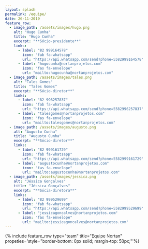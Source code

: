```yaml
---
layout: splash
permalink: /equipe/
date: 26-11-2019
feature_row:
  - image_path: /assets/images/hugo.png
    alt: "Hugo Cunha"
    title: "Hugo Cunha"
    excerpt: "**Sócio-presidente**"
    links:
      - label: "82 999164578"
        icon: "fab fa-whatsapp"
        url: "https://api.whatsapp.com/send?phone=5582999164578"
      - label: "hugocunha@nortanprojetos.com"
        icon: "fas fa-envelope"
        url: "mailto:hugocunha@nortanprojetos.com"
  - image_path: /assets/images/tales.png
    alt: "Tales Gomes"
    title: "Tales Gomes"
    excerpt: "**Sócio-diretor**"
    links:
      - label: "82 996257837"
        icon: "fab fa-whatsapp"
        url: "https://api.whatsapp.com/send?phone=5582996257837"
      - label: "talesgomes@nortanprojetos.com"
        icon: "fas fa-envelope"
        url: "mailto:talesgomes@nortanprojetos.com"
  - image_path: /assets/images/augusto.png
    alt: "Augusto Cunha"
    title: "Augusto Cunha"
    excerpt: "**Sócio-diretor**"
    links:
      - label: "82 999161729"
        icon: "fab fa-whatsapp"
        url: "https://api.whatsapp.com/send?phone=5582999161729"
      - label: "augustocunha@nortanprojetos.com"
        icon: "fas fa-envelope"
        url: "mailto:augustocunha@nortanprojetos.com"
  - image_path: /assets/images/jessica.png
    alt: "Jéssica Gonçalves"
    title: "Jéssica Gonçalves"
    excerpt: "**Sócia-diretora**"
    links:
      - label: "82 999529699"
        icon: "fab fa-whatsapp"
        url: "https://api.whatsapp.com/send?phone=5582999529699"
      - label: "jessicagoncalves@nortanprojetos.com"
        icon: "fas fa-envelope"
        url: "mailto:jessicagoncalves@nortanprojetos.com"
---
```


{% include feature_row type="team" title="Equipe Nortan" propeties='style="border-bottom: 0px solid; margin-top: 50px;"'%}
